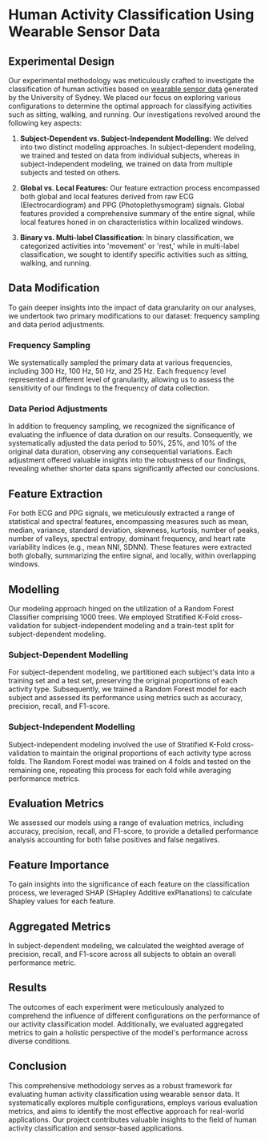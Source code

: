 # Human Activity Classification Using Wearable Sensor Data

## Experimental Design

Our experimental methodology was meticulously crafted to investigate the classification of human activities based on [wearable sensor data](https://physionet.org/content/pulse-transit-time-ppg/1.1.0/) generated by the University of Sydney. We placed our focus on exploring various configurations to determine the optimal approach for classifying activities such as sitting, walking, and running. Our investigations revolved around the following key aspects:

1. **Subject-Dependent vs. Subject-Independent Modelling:** We delved into two distinct modeling approaches. In subject-dependent modeling, we trained and tested on data from individual subjects, whereas in subject-independent modeling, we trained on data from multiple subjects and tested on others.

2. **Global vs. Local Features:** Our feature extraction process encompassed both global and local features derived from raw ECG (Electrocardiogram) and PPG (Photoplethysmogram) signals. Global features provided a comprehensive summary of the entire signal, while local features honed in on characteristics within localized windows.

3. **Binary vs. Multi-label Classification:** In binary classification, we categorized activities into 'movement' or 'rest,' while in multi-label classification, we sought to identify specific activities such as sitting, walking, and running.

## Data Modification

To gain deeper insights into the impact of data granularity on our analyses, we undertook two primary modifications to our dataset: frequency sampling and data period adjustments.

### Frequency Sampling

We systematically sampled the primary data at various frequencies, including 300 Hz, 100 Hz, 50 Hz, and 25 Hz. Each frequency level represented a different level of granularity, allowing us to assess the sensitivity of our findings to the frequency of data collection.

### Data Period Adjustments

In addition to frequency sampling, we recognized the significance of evaluating the influence of data duration on our results. Consequently, we systematically adjusted the data period to 50%, 25%, and 10% of the original data duration, observing any consequential variations. Each adjustment offered valuable insights into the robustness of our findings, revealing whether shorter data spans significantly affected our conclusions.

## Feature Extraction

For both ECG and PPG signals, we meticulously extracted a range of statistical and spectral features, encompassing measures such as mean, median, variance, standard deviation, skewness, kurtosis, number of peaks, number of valleys, spectral entropy, dominant frequency, and heart rate variability indices (e.g., mean NNI, SDNN). These features were extracted both globally, summarizing the entire signal, and locally, within overlapping windows.

## Modelling

Our modeling approach hinged on the utilization of a Random Forest Classifier comprising 1000 trees. We employed Stratified K-Fold cross-validation for subject-independent modeling and a train-test split for subject-dependent modeling.

### Subject-Dependent Modelling

For subject-dependent modeling, we partitioned each subject's data into a training set and a test set, preserving the original proportions of each activity type. Subsequently, we trained a Random Forest model for each subject and assessed its performance using metrics such as accuracy, precision, recall, and F1-score.

### Subject-Independent Modelling

Subject-independent modeling involved the use of Stratified K-Fold cross-validation to maintain the original proportions of each activity type across folds. The Random Forest model was trained on 4 folds and tested on the remaining one, repeating this process for each fold while averaging performance metrics.

## Evaluation Metrics

We assessed our models using a range of evaluation metrics, including accuracy, precision, recall, and F1-score, to provide a detailed performance analysis accounting for both false positives and false negatives.

## Feature Importance

To gain insights into the significance of each feature on the classification process, we leveraged SHAP (SHapley Additive exPlanations) to calculate Shapley values for each feature.

## Aggregated Metrics

In subject-dependent modeling, we calculated the weighted average of precision, recall, and F1-score across all subjects to obtain an overall performance metric.

## Results

The outcomes of each experiment were meticulously analyzed to comprehend the influence of different configurations on the performance of our activity classification model. Additionally, we evaluated aggregated metrics to gain a holistic perspective of the model's performance across diverse conditions.

## Conclusion

This comprehensive methodology serves as a robust framework for evaluating human activity classification using wearable sensor data. It systematically explores multiple configurations, employs various evaluation metrics, and aims to identify the most effective approach for real-world applications. Our project contributes valuable insights to the field of human activity classification and sensor-based applications.
